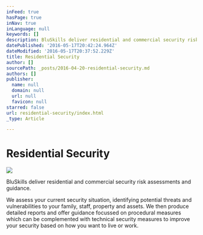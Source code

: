 ```yaml
---
inFeed: true
hasPage: true
inNav: true
inLanguage: null
keywords: []
description: BluSkills deliver residential and commercial security risk assessments and guidance.
datePublished: '2016-05-17T20:42:24.964Z'
dateModified: '2016-05-17T20:37:52.229Z'
title: Residential Security
author: []
sourcePath: _posts/2016-04-20-residential-security.md
authors: []
publisher:
  name: null
  domain: null
  url: null
  favicon: null
starred: false
url: residential-security/index.html
_type: Article

---
```

# Residential Security
![](https://s3-us-west-2.amazonaws.com/the-grid-img/p/1509498c6213a44b5cd95b53e3bf45be29985e43.jpg)

BluSkills deliver residential and commercial security risk assessments and guidance.

We assess your current security situation, identifying potential threats and vulnerabilities to your family, staff, property and assets. We then produce detailed reports and offer guidance focussed on procedural measures which can be complemented with technical security measures to improve your security based on how you want to live or work.